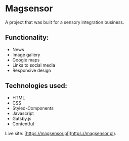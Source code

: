 # Magsensor

A project that was built for a sensory integration business.

## Functionality:

- News
- Image gallery
- Google maps
- Links to social media
- Responsive design

## Technologies used:

- HTML
- CSS
- Styled-Components
- Javascript
- Gatsby.js
- Contentful

Live site: [https://magsensor.pl](https://magsensor.pl).

